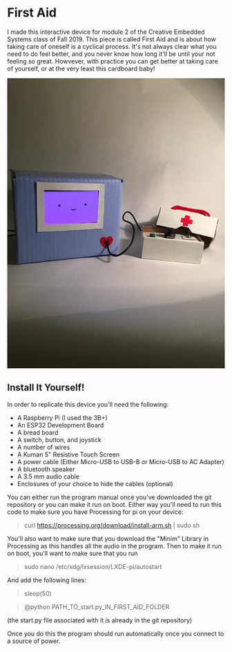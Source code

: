 # First Aid

I made this interactive device for module 2 of the Creative Embedded Systems class of Fall 2019. This piece is called First Aid and is about how taking care of oneself is a cyclical process. It's not always clear what you need to do feel better, and you never know how long it'll be until your not feeling so great. Howvever, with practice you can get better at taking care of yourself, or at the very least this cardboard baby!

![First Aid Enclosures](https://github.com/XRuiz9/cpsc334-interactive-devices/blob/master/IMG_6787.JPG)

## Install It Yourself!

In order to replicate this device you'll need the following:

- A Raspberry Pi (I used the 3B+)
- An ESP32 Development Board
- A bread board
- A switch, button, and joystick
- A number of wires
- A Kuman 5" Resistive Touch Screen
- A power cable (Either Micro-USB to USB-B or Micro-USB to AC Adapter)
- A bluetooth speaker
- A 3.5 mm audio cable
- Enclosures of your choice to hide the cables (optional)

You can either run the program manual once you've downloaded the git repository or you can make it run on boot. Either way you'll need to run this code to make sure you have Processing for pi on your device:
> curl https://processing.org/download/install-arm.sh | sudo sh

You'll also want to make sure that you download the "Minim" Library in Processing as this handles all the audio in the program.
Then to make it run on boot, you'll want to make sure that you run

> sudo nano /etc/xdg/lxsession/LXDE-pi/autostart

And add the following lines:

> sleep(50)

> @python PATH_TO_start.py_IN_FIRST_AID_FOLDER


(the start.py file associated with it is already in the git repository)

Once you do this the program should run automatically once you connect to a source of power.
